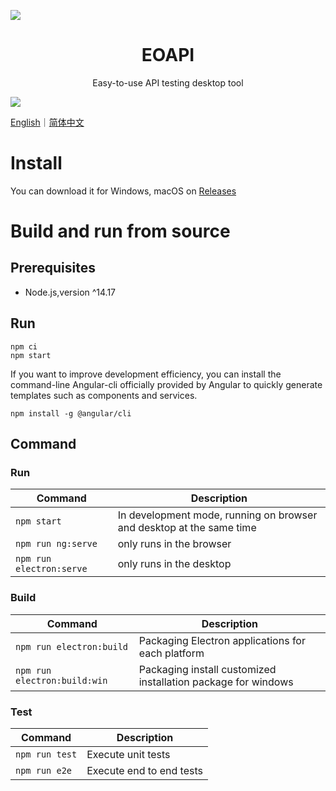 ![](https://raw.githubusercontent.com/eolinker/eoapi/main/src/assets/icons/128x128.png?token=GHSAT0AAAAAABRGKRUA6EOYNPFMLMC747IQYP3KNNA)

<h1 align="center">EOAPI</h1>
<div align="center">
Easy-to-use API testing desktop tool
</div>

![](https://raw.githubusercontent.com/eolinker/eoapi/main/wiki/preview_1.png?token=GHSAT0AAAAAABRGKRUA6EOYNPFMLMC747IQYP3KNNA)

[English](README.md)｜[简体中文](README.zh-cn.md)

# Install

You can download it for Windows, macOS on [Releases](https://github.com/eolinker/eoapi/releases)

# Build and run from source

## Prerequisites

- Node.js,version ^14.17

## Run

```
npm ci
npm start
```

If you want to improve development efficiency, you can install the command-line Angular-cli officially provided by Angular to quickly generate templates such as components and services.

```
npm install -g @angular/cli
```

## Command

### Run

| Command                  | Description                                                          |
| ------------------------ | -------------------------------------------------------------------- |
| `npm start`              | In development mode, running on browser and desktop at the same time |
| `npm run ng:serve`       | only runs in the browser                                             |
| `npm run electron:serve` | only runs in the desktop                                             |

### Build

| Command                      | Description                                                   |
| ---------------------------- | ------------------------------------------------------------- |
| `npm run electron:build`     | Packaging Electron applications for each platform             |
| `npm run electron:build:win` | Packaging install customized installation package for windows |

### Test

| Command        | Description              |
| -------------- | ------------------------ |
| `npm run test` | Execute unit tests       |
| `npm run e2e`  | Execute end to end tests |
